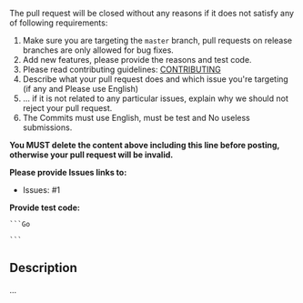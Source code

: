 The pull request will be closed without any reasons if it does not satisfy any of following requirements:

1. Make sure you are targeting the `master` branch, pull requests on release branches are only allowed for bug fixes.
2. Add new features, please provide the reasons and test code.
3. Please read contributing guidelines: [CONTRIBUTING](https://github.com/go-ego/gpy/blob/master/CONTRIBUTING.md)
4. Describe what your pull request does and which issue you're targeting (if any and Please use English)
5. ... if it is not related to any particular issues, explain why we should not reject your pull request.
6. The Commits must use English, must be test and No useless submissions.

**You MUST delete the content above including this line before posting, otherwise your pull request will be invalid.**

**Please provide Issues links to:**

- Issues: #1

**Provide test code:**

    ```Go
        
    ```
    
## Description

...
